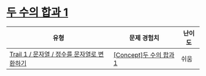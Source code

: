 # [두 수의 합과 1](https://www.codetree.ai/trails/complete/curated-cards/intro-two-nums-sum-and-1)

|유형|문제 경험치|난이도|
|---|---|---|
|[Trail 1 / 문자열 / 정수를 문자열로 변환하기](https://www.codetree.ai/trail-info/novice-low/)|[[Concept]두 수의 합과 1](https://www.codetree.ai/trails/complete/curated-cards/intro-two-nums-sum-and-1/)|쉬움|

